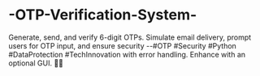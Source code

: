 # -OTP-Verification-System-
Generate, send, and verify 6-digit OTPs. Simulate email delivery, prompt users for OTP input, and ensure security --#OTP #Security #Python #DataProtection #TechInnovation with error handling. Enhance with an optional GUI. 📧✅
